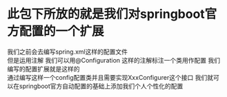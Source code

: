 # 此包下所放的就是我们对springboot官方配置的一个扩展 
我们之前会去编写spring.xml这样的配置文件  
但是运用注解 我们可以用@Configuration 这样的注解标注一个类用作配置 我们编写的配置扩展就是这样的  
通过编写这样一个config配置类并且需要实现XxxConfigurer这个接口 我们就可以在springboot官方自动配置的基础上添加我们个人个性化的配置